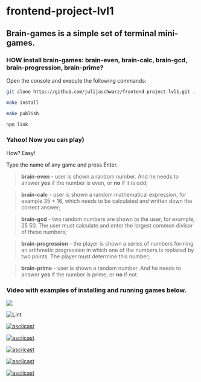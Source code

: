 # frontend-project-lvl1

## Brain-games is a simple set of terminal mini-games.

### HOW install brain-games: brain-even, brain-calc, brain-gcd, brain-progression, brain-prime?

Open the console and execute the following commands:

```sh
git clone https://github.com/julijaschwarz/frontend-project-lvl1.git .

make install

make publish

npm link
```

### Yahoo! Now you can play)

How? Easy!

Type the name of any game and press Enter.

> **brain-even** - user is shown a random number. And he needs to answer **yes** if the number is even, or **no** if it is odd;

> **brain-calс** - user is shown a random mathematical expression, for example 35 + 16, which needs to be calculated and written down the correct answer;

> **brain-gcd** - two random numbers are shown to the user, for example, 25 50. The user must calculate and enter the largest common divisor of these numbers;

> **brain-progression** - the player is shown a series of numbers forming an arithmetic progression in which one of the numbers is replaced by two points. The player must determine this number;

> **brain-prime** - user is shown a random number. And he needs to answer **yes** if the number is prime, or **no** if not.

### Video with examples of installing and running games below.


<a href="https://codeclimate.com/github/julijaschwarz/frontend-project-lvl1/maintainability"><img src="https://api.codeclimate.com/v1/badges/3c260d4b1e56da011840/maintainability" /></a>

![Lint](https://github.com/julijaschwarz/frontend-project-lvl1/workflows/Lint/badge.svg?branch=master)

[![asciicast](https://asciinema.org/a/fJX4Cso45aW6UFv1a4nJoQIiy.svg)](https://asciinema.org/a/fJX4Cso45aW6UFv1a4nJoQIiy)

[![asciicast](https://asciinema.org/a/S2KEkwRFngx5PyWMcDZ069dg5.svg)](https://asciinema.org/a/S2KEkwRFngx5PyWMcDZ069dg5)

[![asciicast](https://asciinema.org/a/4gEv82bOr56hUm4TFgDltIT9P.svg)](https://asciinema.org/a/4gEv82bOr56hUm4TFgDltIT9P)

[![asciicast](https://asciinema.org/a/b1cclrAaNRQgblwsl9lMcNgDJ.svg)](https://asciinema.org/a/b1cclrAaNRQgblwsl9lMcNgDJ)

[![asciicast](https://asciinema.org/a/ZOez5X2uEzuWdcTGyuLNl2M7v.svg)](https://asciinema.org/a/ZOez5X2uEzuWdcTGyuLNl2M7v)
